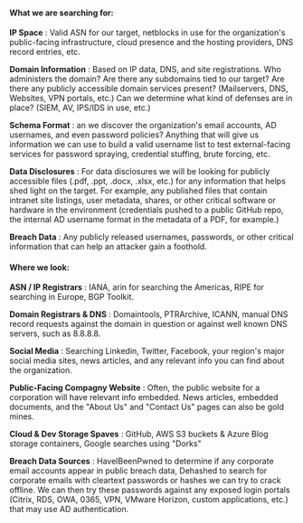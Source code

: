 
#### What we are searching for:
**IP Space** : Valid ASN for our target, netblocks in use for the organization's public-facing infrastructure, cloud presence and the hosting providers, DNS record entries, etc.

**Domain Information** : Based on IP data, DNS, and site registrations. Who administers the domain? Are there any subdomains tied to our target? Are there any publicly accessible domain services present? (Mailservers, DNS, Websites, VPN portals, etc.) Can we determine what kind of defenses are in place? (SIEM, AV, IPS/IDS in use, etc.)

**Schema Format** : an we discover the organization's email accounts, AD usernames, and even password policies? Anything that will give us information we can use to build a valid username list to test external-facing services for password spraying, credential stuffing, brute forcing, etc.

**Data Disclosures** : For data disclosures we will be looking for publicly accessible files (.pdf, .ppt, .docx, .xlsx, etc.) for any information that helps shed light on the target. For example, any published files that contain intranet site listings, user metadata, shares, or other critical software or hardware in the environment (credentials pushed to a public GitHub repo, the internal AD username format in the metadata of a PDF, for example.)

**Breach Data** : Any publicly released usernames, passwords, or other critical information that can help an attacker gain a foothold.


#### Where we look:
**ASN / IP Registrars** : IANA, arin for searching the Americas, RIPE for searching in Europe, BGP Toolkit.

**Domain Registrars & DNS** : Domaintools, PTRArchive, ICANN, manual DNS record requests against the domain in question or against well known DNS servers, such as 8.8.8.8.

**Social Media** : Searching Linkedin, Twitter, Facebook, your region's major social media sites, news articles, and any relevant info you can find about the organization.

**Public-Facing Compagny Website** : Often, the public website for a corporation will have relevant info embedded. News articles, embedded documents, and the "About Us" and "Contact Us" pages can also be gold mines.

**Cloud & Dev Storage Spaves** : GitHub, AWS S3 buckets & Azure Blog storage containers, Google searches using "Dorks"

**Breach Data Sources** : HavelBeenPwned to determine if any corporate email accounts appear in public breach data, Dehashed to search for corporate emails with cleartext passwords or hashes we can try to crack offline. We can then try these passwords against any exposed login portals (Citrix, RDS, OWA, 0365, VPN, VMware Horizon, custom applications, etc.) that may use AD authentication.